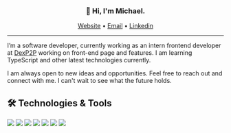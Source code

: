 <h3 align="center">👋 Hi, I'm Michael.</h3>

<p align="center">
  <a href="https://michael-henna.vercel.app">Website</a> •
  <a href="mailto:adenugbamicke@gmail.com">Email</a> •
  <a href="https://www.linkedin.com/in/adenugbamichael">Linkedin</a>
</p>

---

I’m a software developer, currently working as an intern frontend developer at [DexP2P](https://www.dexp2p.com/) working on front-end page and features. I am learning TypeScript and other latest technologies currently.

I am always open to new ideas and opportunities. Feel free to reach out and connect with me. I can't wait to see what the future holds.

## 🛠️ Technologies & Tools

![](https://img.shields.io/badge/Code-JavaScript-informational?style=flat&color=informational&logo=javascript)
![](https://img.shields.io/badge/Code-React-informational?style=flat&color=informational&logo=react)
![](https://img.shields.io/badge/Code-TypeScript-informational?style=flat&color=informational)
![](https://img.shields.io/badge/Code-EcmaScript-informational?style=flat&color=informational)
![](https://img.shields.io/badge/Code-Node-informational?style=flat&color=informational&logo=node.js)
![](https://img.shields.io/badge/Tool-Webpack-informational?style=flat&color=warning&logo=webpack)
![](https://img.shields.io/badge/Tool-SCSS-informational?style=flat&color=warning&logo=sass)
